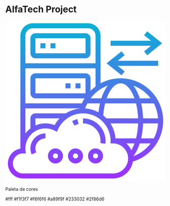 
# AlfaTech Project

![](/assets/logo-icone.png)








Paleta de cores

#fff
#f1f3f7
#f6f6f6
#a89f9f
#233032
#2f86d6